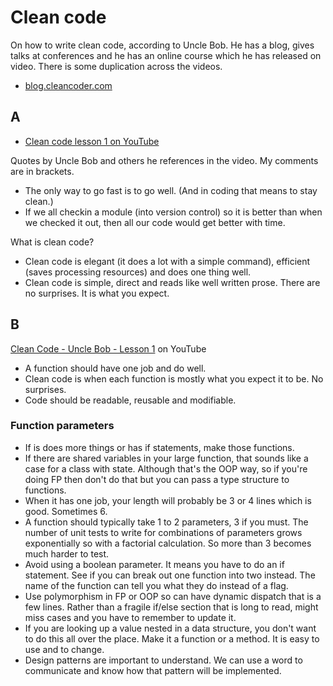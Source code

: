 # Clean code

On how to write clean code, according to Uncle Bob. He has a blog, gives talks at conferences and he has an online course which he has released on video. There is some duplication across the videos.

- [blog.cleancoder.com](https://blog.cleancoder.com/)


## A

- [Clean code lesson 1 on YouTube](https://youtu.be/Wibk0IfjfaI)


Quotes by Uncle Bob and others he references in the video. My comments are in brackets.

- The only way to go fast is to go well. (And in coding that means to stay clean.)
- If we all checkin a module (into version control) so it is better than when we checked it out, then all our code would get better with time.

What is clean code?

- Clean code is elegant (it does a lot with a simple command), efficient (saves processing resources) and does one thing well.
- Clean code is simple, direct and reads like well written prose. There are no surprises. It is what you expect.


## B

[Clean Code - Uncle Bob - Lesson 1](https://youtu.be/7EmboKQH8lM) on YouTube

- A function should have one job and do well.
- Clean code is when each function is mostly what you expect it to be. No surprises.
- Code should be readable, reusable and modifiable.

### Function parameters

- If is does more things or has if statements, make those functions.
- If there are shared variables in your large function, that sounds like a case for a class with state. Although that's the OOP way, so if you're doing FP then don't do that but you can pass a type structure to functions.
- When it has one job, your length will probably be 3 or 4 lines which is good. Sometimes 6.
- A function should typically take 1 to 2 parameters, 3 if you must. The number of unit tests to write for combinations of parameters grows exponentially so with a factorial calculation. So more than 3 becomes much harder to test.
- Avoid using a boolean parameter. It means you have to do an if statement. See if you can break out one function into two instead. The name of the function can tell you what they do instead of a flag.
- Use polymorphism in FP or OOP so can have dynamic dispatch that is a few lines. Rather than a fragile if/else section that is long to read, might miss cases and you have to remember to update it.
- If you are looking up a value nested in a data structure, you don't want to do this all over the place. Make it a function or a method. It is easy to use and to change.
- Design patterns are important to understand. We can use a word to communicate and know how that pattern will be implemented.
